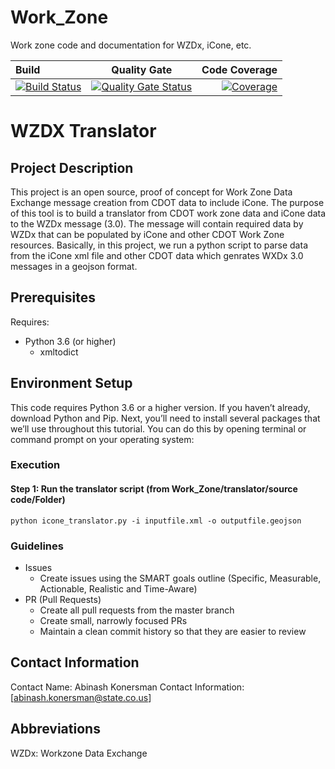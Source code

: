 # Work_Zone
Work zone code and documentation for WZDx, iCone, etc.

| Build       | Quality Gate     | Code Coverage     |
| :------------- | :----------: | -----------: |
| [![Build Status](https://travis-ci.com/CDOT-CV/Work_Zone.svg?branch=main)](https://travis-ci.com/CDOT-CV/Work_Zone)| [![Quality Gate Status](https://sonarcloud.io/api/project_badges/measure?project=CDOT-CV_Work_Zone&metric=alert_status)](https://sonarcloud.io/dashboard?branch=dev&id=CDOT-CV_Work_Zone) | [![Coverage](https://sonarcloud.io/api/project_badges/measure?project=CDOT-CV_Work_Zone&branch=dev&metric=coverage)](https://sonarcloud.io/dashboard?branch=dev&id=CDOT-CV_Work_Zone)   |





# WZDX Translator

## Project Description

This project is an open source, proof of concept for Work Zone Data Exchange message creation from CDOT data to include iCone. The purpose of this tool is to  build a translator from CDOT work zone data and iCone data to the WZDx message (3.0). The message will contain required data by WZDx that can be populated by iCone and other CDOT Work Zone resources. Basically, in this project, we run a python script to parse data from the iCone xml file and other CDOT data which genrates WXDx 3.0 messages in a geojson format.

## Prerequisites

Requires:

- Python 3.6 (or higher)
  - xmltodict
   
  
## Environment Setup

This code requires Python 3.6 or a higher version. If you haven’t already, download Python and Pip. Next, you’ll need to install several packages that we’ll use throughout this tutorial. You can do this by opening terminal or command prompt on your operating system:


### Execution

#### Step 1: Run the translator script (from Work_Zone/translator/source code/Folder)

```
python icone_translator.py -i inputfile.xml -o outputfile.geojson
```


### Guidelines

- Issues
  - Create issues using the SMART goals outline (Specific, Measurable, Actionable, Realistic and Time-Aware)
- PR (Pull Requests)
  - Create all pull requests from the master branch
  - Create small, narrowly focused PRs
  - Maintain a clean commit history so that they are easier to review
  
  
## Contact Information

Contact Name: Abinash Konersman
Contact Information: [abinash.konersman@state.co.us]

## Abbreviations

WZDx: Workzone Data Exchange

